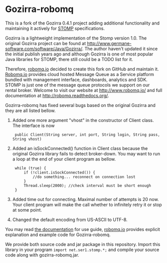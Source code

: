 # Gozirra-robomq
This is a fork of the Gozirra 0.4.1 project adding additional functionality and maintaining it actively for [STOMP](https://stomp.github.io/) specifications.  

Gozirra is a lightweight implementation of the Stomp version 1.0. The original Gozirra project can be found at <http://www.germane-software.com/software/Java/Gozirra/>. The author haven't updated it since the initial publish years ago and although Gozirra is one of most popular Java libraries for STOMP, there still could be a TODO list for it.  

Therefore, [robomq.io](http://www.robomq.io/) decided to create this fork on GitHub and maintain it. [Robomq.io](http://www.robomq.io/) provides cloud hosted Message Queue as a Service platform bundled with management interface, dashboards, analytics and SDK. STOMP is just one of the message queue protocols we support on our rental broker.  Welcome to visit our website at <http://www.robomq.io/> and full documentation at <http://robomq.readthedocs.org/>.   
  
Gozirra-robomq has fixed several bugs based on the original Gozirra and they are all listed bellow.  

1. Added one more argument "vhost" in the constructor of Client class. The interface is now  

		public Client(String server, int port, String login, String pass, String vhost)

2. Added an isSockConnected() function in Client class because the original Gozirra library fails to detect broker-down. You may want to run a loop at the end of your client program as bellow.

		while (true) {
			if (!client.isSockConnected()) {
				//do something... reconnect on connection lost
			}
			Thread.sleep(2000); //check interval must be short enough
		}

3. Added time out for connecting. Maximal number of attempts is 20 now. Your client program will make the call whether to infinitely retry it or stop at some point.  
4. Changed the default encoding from US-ASCII to UTF-8.  

You may read [the documentation](http://robomq.readthedocs.org/en/latest/STOMP/#java) for use guide, [robomq.io](http://www.robomq.io/) provides explicit explanation and example code for Gozirra-robomq.  

We provide both source code and jar package in this repository. Import this library in your program	`import net.ser1.stomp.*;` and compile your source code along with gozirra-robomq.jar.  